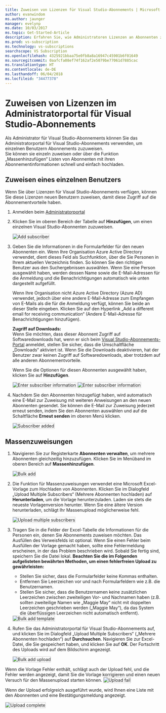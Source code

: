 ```yaml
---
title: Zuweisen von Lizenzen für Visual Studio-Abonnements | Microsoft-Dokumentation
author: evanwindom
ms.author: jaunger
manager: evelynp
ms.date: 10/03/2017
ms.topic: Get-Started-Article
description: Erfahren Sie, wie Administratoren Lizenzen an Abonnenten zuweisen können.
ms.prod: vs-subscription
ms.technology: vs-subscriptions
searchscope: VS Subscription
ms.openlocfilehash: 4325921bbaa75e0fb8a8a16947c45901b6f01649
ms.sourcegitcommit: 0aafcfa08ef74f162af2e5079be77061d7885cac
ms.translationtype: HT
ms.contentlocale: de-DE
ms.lasthandoff: 06/04/2018
ms.locfileid: "34477378"
---
```

# <a name="assigning-licenses-in-the-visual-studio-subscriptions-administrator-portal"></a>Zuweisen von Lizenzen im Administratorportal für Visual Studio-Abonnements

Als Administrator für Visual Studio-Abonnements können Sie das Administratorportal für Visual Studio-Abonnements verwenden, um einzelnen Benutzern Abonnements zuzuweisen.  
Sie können sie einzeln zuweisen oder über die Funktion „Massenhinzufügen“ Listen von Abonnenten mit ihren Abonnementinformationen schnell und einfach hochladen. 

## <a name="assigning-a-single-user"></a>Zuweisen eines einzelnen Benutzers
Wenn Sie über Lizenzen für Visual Studio-Abonnements verfügen, können Sie diese Lizenzen neuen Benutzern zuweisen, damit diese Zugriff auf die Abonnementvorteile haben. 
1.  Anmelden beim [Administratorportal](https://manage.visualstudio.com)

2.  Klicken Sie im oberen Bereich der Tabelle auf **Hinzufügen**, um einen einzelnen Visual Studio-Abonnenten zuzuweisen.

    <img alt="Add subscriber" src="_img\assign-license-add\assign-license-add.png" style="border: 1px solid #CCCCCC" />

3.  Geben Sie die Informationen in die Formularfelder für den neuen Abonnenten ein. Wenn Ihre Organisation Azure Active Directory verwendet, dient dieses Feld als Suchfunktion, über die Sie Personen in Ihrem aktuellen Verzeichnis finden. So können Sie den richtigen Benutzer aus den Suchergebnissen auswählen. Wenn Sie eine Person ausgewählt haben, werden dessen Name sowie die E-Mail-Adressen für die Anmeldung und die Benachrichtigungen automatisch wie unten dargestellt aufgefüllt. 

    Wenn Ihre Organisation nicht Azure Active Directory (Azure AD) verwendet, jedoch über eine andere E-Mail-Adresse zum Empfangen von E-Mails als die für die Anmeldung verfügt, können Sie beide an dieser Stelle eingeben. Klicken Sie auf den Hyperlink „Add a different email for receiving communication“ (Andere E-Mail-Adresse für Benachrichtigungen hinzufügen). 

    **Zugriff auf Downloads:**  
    Wenn Sie möchten, dass dieser Abonnent Zugriff auf Softwaredownloads hat, wenn er sich beim [Visual Studio-Abonnements-Portal](https://my.visualstudio.com?wt.mc_id=o~msft~docs) anmeldet, stellen Sie sicher, dass die Umschaltfläche „Downloads“ aktiviert ist. Wenn Sie die Downloads deaktivieren, hat der Benutzer zwar keinen Zugriff auf Softwaredownloads, aber trotzdem auf alle anderen Abonnementvorteile. 
    
    Wenn Sie die Optionen für diesen Abonnenten ausgewählt haben, klicken Sie auf **Hinzufügen**.

    <img alt="Enter subscriber information" src="_img\assign-license-add\add-subscriber-1.png" style="border: 1px solid #CCCCCC" />
    <img alt="Enter subscriber information" src="_img\assign-license-add\add-subscriber-2.png" style="border: 1px solid #CCCCCC" />

4.  Nachdem Sie den Abonnenten hinzugefügt haben, wird automatisch eine E-Mail zur Zuweisung mit weiteren Anweisungen an den neuen Abonnenten gesendet. Sie können die E-Mail zur Zuweisung jederzeit erneut senden, indem Sie den Abonnenten auswählen und auf die Schaltfläche **Erneut senden** im oberen Menü klicken.

    <img alt="Subscriber added" src="_img\assign-license-add\add-subscriber-complete.png" style="border: 1px solid #CCCCCC" />

## <a name="bulk-assignments"></a>Massenzuweisungen
1.  Navigieren Sie zur Registerkarte **Abonnenten verwalten**, um mehrere Abonnenten gleichzeitig hinzuzufügen. Klicken Sie im Menüband im oberen Bereich auf **Massenhinzufügen**. 

    <img alt="Bulk add" src="_img\assign-license-add\bulk-assign-add.png" style="border: 1px solid #CCCCCC" />

2. Die Funktion für Massenzuweisungen verwendet eine Microsoft Excel-Vorlage zum Hochladen von Abonnenten. Klicken Sie im Dialogfeld „Upload Multiple Subscribers“ (Mehrere Abonnenten hochladen) auf **Herunterladen**, um die Vorlage herunterzuladen. Laden sie stets die neueste Vorlagenversion herunter. Wenn Sie eine ältere Version herunterladen, schlägt Ihr Massenupload möglicherweise fehl.

    <img alt="Upload multiple subscribers" src="_img\assign-license-add\bulk-assign-upload.png" style="border: 1px solid #CCCCCC" />

3.  Tragen Sie in die Felder der Excel-Tabelle die Informationen für die Personen ein, denen Sie Abonnements zuweisen möchten. Das Ausfüllen des Verweisfelds ist optional. Wenn Sie einen Fehler beim Ausfüllen der Vorlage gemacht haben, sollte eine Fehlermeldung erscheinen, in der das Problem beschrieben wird. Sobald Sie fertig sind, speichern Sie die Datei lokal.
**Beachten Sie die im Folgenden aufgelisteten bewährten Methoden, um einen fehlerfreien Upload zu gewährleisten:**
    - Stellen Sie sicher, dass die Formularfelder keine Kommas enthalten.
    - Entfernen Sie Leerzeichen vor und nach Formularfeldern wie z.B. die Benutzernamen.
    - Stellen Sie sicher, dass die Benutzernamen keine zusätzlichen Leerzeichen zwischen zweiteiligen Vor- und Nachnamen haben (z.B. sollten zweiteilige Namen wie „Maggie May“ nicht mit doppelten Leerzeichen geschrieben werden („Maggie  May“), da das System die überflüssigen Leerzeichen nicht automatisch entfernt).
    <img alt="Bulk add template" src="_img\assign-license-add\bulk-template.png" style="border: 1px solid #CCCCCC" />

4.  Rufen Sie das Administratorportal für Visual Studio-Abonnements auf, und klicken Sie im Dialogfeld „Upload Multiple Subscribers“ („Mehrere Abonnenten hochladen“) auf **Durchsuchen**. Navigieren Sie zur Excel-Datei, die Sie gespeichert haben, und klicken Sie auf **OK**. Der Fortschritt des Uploads wird auf dem Bildschirm angezeigt. 

    <img alt="Bulk add upload" src="_img\assign-license-add\bulk-assign-upload-2.png" style="border: 1px solid #CCCCCC" />

Wenn die Vorlage Fehler enthält, schlägt auch der Upload fehl, und die Fehler werden angezeigt, damit Sie die Vorlage korrigieren und einen neuen Versuch für den Massenupload starten können.
    <img alt="Upload fail" src="_img\assign-license-add\bulk-assign-upload-fail.png" style="border: 1px solid #CCCCCC" />

Wenn der Upload erfolgreich ausgeführt wurde, wird Ihnen eine Liste mit den Abonnenten und eine Bestätigungsmeldung angezeigt.

   <img alt="Upload complete" src="_img\assign-license-add\bulk-assign-upload-complete.png" style="border: 1px solid #CCCCCC" />